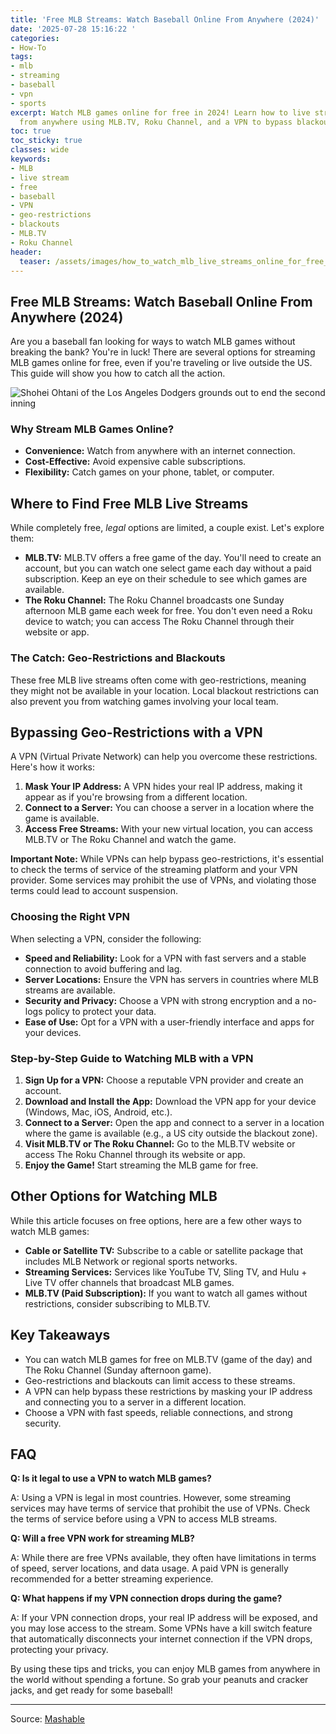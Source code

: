 ```yaml
---
title: 'Free MLB Streams: Watch Baseball Online From Anywhere (2024)'
date: '2025-07-28 15:16:22 '
categories:
- How-To
tags:
- mlb
- streaming
- baseball
- vpn
- sports
excerpt: Watch MLB games online for free in 2024! Learn how to live stream baseball
  from anywhere using MLB.TV, Roku Channel, and a VPN to bypass blackouts.
toc: true
toc_sticky: true
classes: wide
keywords:
- MLB
- live stream
- free
- baseball
- VPN
- geo-restrictions
- blackouts
- MLB.TV
- Roku Channel
header:
  teaser: /assets/images/how_to_watch_mlb_live_streams_online_for_free_20250728151622.jpg
---
```


## Free MLB Streams: Watch Baseball Online From Anywhere (2024)

Are you a baseball fan looking for ways to watch MLB games without breaking the bank? You're in luck! There are several options for streaming MLB games online for free, even if you're traveling or live outside the US. This guide will show you how to catch all the action.

![Shohei Ohtani of the Los Angeles Dodgers grounds out to end the second inning](https://helios-i.mashable.com/imagery/articles/05M8A1sp3FNpkB6srASSELI/hero-image.jpg)

### Why Stream MLB Games Online?

*   **Convenience:** Watch from anywhere with an internet connection.
*   **Cost-Effective:** Avoid expensive cable subscriptions.
*   **Flexibility:** Catch games on your phone, tablet, or computer.

## Where to Find Free MLB Live Streams

While completely free, *legal* options are limited, a couple exist. Let's explore them:

*   **MLB.TV:** MLB.TV offers a free game of the day. You'll need to create an account, but you can watch one select game each day without a paid subscription. Keep an eye on their schedule to see which games are available.
*   **The Roku Channel:** The Roku Channel broadcasts one Sunday afternoon MLB game each week for free. You don't even need a Roku device to watch; you can access The Roku Channel through their website or app.

### The Catch: Geo-Restrictions and Blackouts

These free MLB live streams often come with geo-restrictions, meaning they might not be available in your location. Local blackout restrictions can also prevent you from watching games involving your local team.

## Bypassing Geo-Restrictions with a VPN

A VPN (Virtual Private Network) can help you overcome these restrictions. Here's how it works:

1.  **Mask Your IP Address:** A VPN hides your real IP address, making it appear as if you're browsing from a different location.
2.  **Connect to a Server:** You can choose a server in a location where the game is available.
3.  **Access Free Streams:** With your new virtual location, you can access MLB.TV or The Roku Channel and watch the game.

**Important Note:** While VPNs can help bypass geo-restrictions, it's essential to check the terms of service of the streaming platform and your VPN provider. Some services may prohibit the use of VPNs, and violating those terms could lead to account suspension.

### Choosing the Right VPN

When selecting a VPN, consider the following:

*   **Speed and Reliability:** Look for a VPN with fast servers and a stable connection to avoid buffering and lag.
*   **Server Locations:** Ensure the VPN has servers in countries where MLB streams are available.
*   **Security and Privacy:** Choose a VPN with strong encryption and a no-logs policy to protect your data.
*   **Ease of Use:** Opt for a VPN with a user-friendly interface and apps for your devices.

### Step-by-Step Guide to Watching MLB with a VPN

1.  **Sign Up for a VPN:** Choose a reputable VPN provider and create an account.
2.  **Download and Install the App:** Download the VPN app for your device (Windows, Mac, iOS, Android, etc.).
3.  **Connect to a Server:** Open the app and connect to a server in a location where the game is available (e.g., a US city outside the blackout zone).
4.  **Visit MLB.TV or The Roku Channel:** Go to the MLB.TV website or access The Roku Channel through its website or app.
5.  **Enjoy the Game!** Start streaming the MLB game for free.

## Other Options for Watching MLB

While this article focuses on free options, here are a few other ways to watch MLB games:

*   **Cable or Satellite TV:** Subscribe to a cable or satellite package that includes MLB Network or regional sports networks.
*   **Streaming Services:** Services like YouTube TV, Sling TV, and Hulu + Live TV offer channels that broadcast MLB games.
*   **MLB.TV (Paid Subscription):** If you want to watch all games without restrictions, consider subscribing to MLB.TV.

## Key Takeaways

*   You can watch MLB games for free on MLB.TV (game of the day) and The Roku Channel (Sunday afternoon game).
*   Geo-restrictions and blackouts can limit access to these streams.
*   A VPN can help bypass these restrictions by masking your IP address and connecting you to a server in a different location.
*   Choose a VPN with fast speeds, reliable connections, and strong security.

## FAQ

**Q: Is it legal to use a VPN to watch MLB games?**

A: Using a VPN is legal in most countries. However, some streaming services may have terms of service that prohibit the use of VPNs. Check the terms of service before using a VPN to access MLB streams.

**Q: Will a free VPN work for streaming MLB?**

A: While there are free VPNs available, they often have limitations in terms of speed, server locations, and data usage. A paid VPN is generally recommended for a better streaming experience.

**Q: What happens if my VPN connection drops during the game?**

A: If your VPN connection drops, your real IP address will be exposed, and you may lose access to the stream. Some VPNs have a kill switch feature that automatically disconnects your internet connection if the VPN drops, protecting your privacy.

By using these tips and tricks, you can enjoy MLB games from anywhere in the world without spending a fortune. So grab your peanuts and cracker jacks, and get ready for some baseball!

---

Source: [Mashable](https://mashable.com/article/mlb-live-stream-for-free)